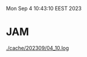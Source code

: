 Mon Sep  4 10:43:10 EEST 2023
# JAM
<a href='./cache/202309/04_10.log'>./cache/202309/04_10.log</a>
